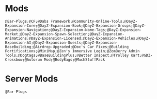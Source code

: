 # Mods

`@Ear-Plugs;@CF;@Dabs Framework;@Community-Online-Tools;@DayZ-Expansion-Core;@DayZ-Expansion-Book;@DayZ-Expansion-Groups;@DayZ-Expansion-Navigation;@DayZ-Expansion-Name-Tags;@DayZ-Expansion-Market;@DayZ-Expansion-Spawn-Selection;@DayZ-Expansion-Animations;@DayZ-Expansion-Licensed;@DayZ-Expansion-Vehicles;@DayZ-Expansion-AI;@DayZ-Expansion-Quests;@DayZ-Expansion-BaseBuilding;@Airdrop-Upgraded;@Doc's Car Fixes;@Building Fortifications;@MiniMap;@Zen's Immersive Login;@ZomBerry Admin Tools;@Dogtags;@BaseBuildingPlus;@Better Inspect;@Trolley Kart;@GDZ-Crossbow;@Autorun Mod;@BodyBags;@MuchStuffPack`

# Server Mods

`@Ear-Plugs`
